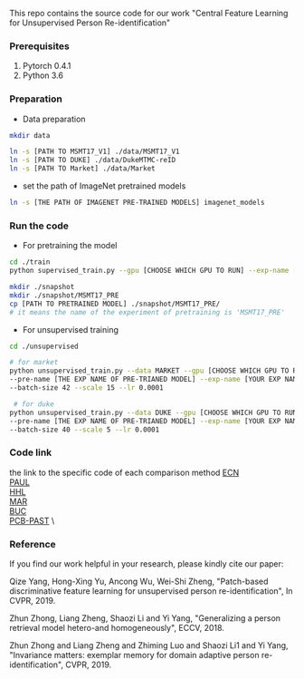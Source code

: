 
This repo contains the source code for our work
"Central Feature Learning for Unsupervised Person Re-identification"




### Prerequisites
1. Pytorch 0.4.1
2. Python 3.6



### Preparation
 
- Data preparation

```bash {.line-numbers}
mkdir data

ln -s [PATH TO MSMT17_V1] ./data/MSMT17_V1
ln -s [PATH TO DUKE] ./data/DukeMTMC-reID
ln -s [PATH TO Market] ./data/Market
```

- set the path of ImageNet pretrained models
```bash {.line-numbers}
ln -s [THE PATH OF IMAGENET PRE-TRAINED MODELS] imagenet_models
```
### Run the code
- For pretraining the model
```bash {.line-numbers}
cd ./train
python supervised_train.py --gpu [CHOOSE WHICH GPU TO RUN] --exp-name [YOUR EXP NAME]
```


```bash
mkdir ./snapshot
mkdir ./snapshot/MSMT17_PRE
cp [PATH TO PRETRAINED MODEL] ./snapshot/MSMT17_PRE/
# it means the name of the experiment of pretraining is 'MSMT17_PRE'  
```

- For unsupervised training
```bash {.line-numbers}
cd ./unsupervised

# for market
python unsupervised_train.py --data MARKET --gpu [CHOOSE WHICH GPU TO RUN] \
--pre-name [THE EXP NAME OF PRE-TRIANED MODEL] --exp-name [YOUR EXP NAME] \
--batch-size 42 --scale 15 --lr 0.0001 

 # for duke
python unsupervised_train.py --data DUKE --gpu [CHOOSE WHICH GPU TO RUN] \
--pre-name [THE EXP NAME OF PRE-TRIANED MODEL] --exp-name [YOUR EXP NAME] \
--batch-size 40 --scale 5 --lr 0.0001 

```

### Code link

the link to the specific code of each comparison method [ECN](https://github.com/zhunzhong07/ECN) \
 [PAUL](https://github.com/QizeYang/PAUL) \
 [HHL](https://github.com/zhunzhong07/HHL) \
 [MAR](https://github.com/KovenYu/MAR) \
 [BUC](https://github.com/L1aoXingyu/Bottom-up-Clustering-Person-Re-identification) \
 [PCB-PAST](https://github.com/zhangxinyu-xyz/PAST-ReID) \
 



### Reference

If you find our work helpful in your research,
please kindly cite our paper:

Qize Yang, Hong-Xing Yu, Ancong Wu, Wei-Shi Zheng, "Patch-based discriminative feature 
learning for unsupervised person re-identification",
In CVPR, 2019.

Zhun Zhong, Liang Zheng, Shaozi Li and Yi Yang, "Generalizing a person retrieval model hetero-and homogeneously",
ECCV, 2018.

Zhun Zhong and Liang Zheng and Zhiming Luo and Shaozi Li1 and Yi Yang, "Invariance matters: exemplar memory for domain adaptive person re-identification",
CVPR, 2019.







